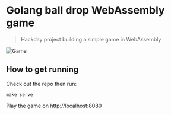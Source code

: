 # Golang ball drop WebAssembly game
> Hackday project building a simple game in WebAssembly

![Game](/screenshots/1.png)

## How to get running

Check out the repo then run:

```
make serve
```

Play the game on http://localhost:8080
